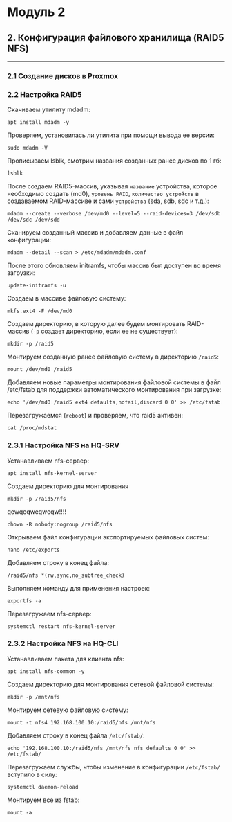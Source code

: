 # Модуль 2
## 2. Конфигурация файлового хранилища (RAID5 NFS)

---

### 2.1 Создание дисков в Proxmox


### 2.2 Настройка RAID5

Скачиваем утилиту mdadm:
```
apt install mdadm -y
```
Проверяем, установилась ли утилита при помощи вывода ее версии:
```
sudo mdadm -V
```
Прописываем lsblk, смотрим названия созданных ранее дисков по 1 гб:
```
lsblk
```
После создаем RAID5-массив, указывая `название` устройства, которое необходимо создать (md0), `уровень RAID`, `количество устройств` в создаваемом RAID-массиве и сами `устройства` (sda, sdb, sdc и т.д.):
```
mdadm --create --verbose /dev/md0 --level=5 --raid-devices=3 /dev/sdb /dev/sdc /dev/sdd
```
Сканируем созданный массив и добавляем данные в файл конфигурации:
```
mdadm --detail --scan > /etc/mdadm/mdadm.conf
```
После этого обновляем initramfs, чтобы массив был доступен во время загрузки:
```
update-initramfs -u
```
Создаем в массиве файловую систему:
```
mkfs.ext4 -F /dev/md0
```
Создаем директорию, в которую далее будем монтировать RAID-массив (`-p` создает директорию, если ее не существует):
```
mkdir -p /raid5
```
Монтируем созданную ранее файловую систему в директорию `/raid5`:
```
mount /dev/md0 /raid5
```
Добавляем новые параметры монтирования файловой системы в файл /etc/fstab для поддержки автоматического монтирования при загрузке:
```
echo '/dev/md0 /raid5 ext4 defaults,nofail,discard 0 0' >> /etc/fstab
```
Перезагружаемся (`reboot`) и проверяем, что raid5 активен:
```
cat /proc/mdstat
```

### 2.3.1 Настройка NFS на HQ-SRV

Устанавливаем nfs-сервер:
```
apt install nfs-kernel-server
```
Создаем директорию для монтирования
```
mkdir -p /raid5/nfs
```
qewqeqweqweqw!!!!
```
chown -R nobody:nogroup /raid5/nfs
```
Открываем файл конфигурации экспортируемых файловых систем:
```
nano /etc/exports
```
Добавляем строку в конец файла:
```
/raid5/nfs *(rw,sync,no_subtree_check)
```
Выполняем команду для применения настроек:
```
exportfs -a
```
Перезагружаем nfs-сервер:
```
systemctl restart nfs-kernel-server
```

### 2.3.2 Настройка NFS на HQ-CLI

Устанавливаем пакета для клиента nfs:
```
apt install nfs-common -y
```
Создаем директорию для монтирования сетевой файловой системы:
```
mkdir -p /mnt/nfs
```
Монтируем сетевую файловую систему:
```
mount -t nfs4 192.168.100.10:/raid5/nfs /mnt/nfs
```
Добавляем строку в конец файла `/etc/fstab/`:
```
echo '192.168.100.10:/raid5/nfs /mnt/nfs nfs defaults 0 0' >> /etc/fstab/
```
Перезагружаем службы, чтобы изменение в конфигурации `/etc/fstab/` вступило в силу:
```
systemctl daemon-reload
```
Монтируем все из fstab:
```
mount -a
```
